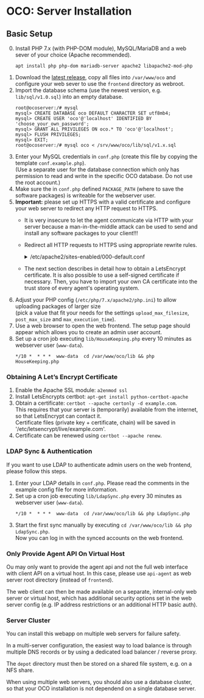 # OCO: Server Installation

## Basic Setup
0. Install PHP 7.x (with PHP-DOM module), MySQL/MariaDB and a web sever of your choice (Apache recommended).
   ```
   apt install php php-dom mariadb-server apache2 libapache2-mod-php
   ```
1. Download the [latest release](https://github.com/schorschii/oco-server/releases), copy all files into `/var/www/oco` and configure your web sever to use the `frontend` directory as webroot.
2. Import the database schema (use the newest version, e.g. `lib/sql/v1.0.sql`) into an empty database.
   ```
   root@ocoserver:/# mysql
   mysql> CREATE DATABASE oco DEFAULT CHARACTER SET utf8mb4;
   mysql> CREATE USER 'oco'@'localhost' IDENTIFIED BY 'choose_your_own_password';
   mysql> GRANT ALL PRIVILEGES ON oco.* TO 'oco'@'localhost';
   mysql> FLUSH PRIVILEGES;
   mysql> EXIT;
   root@ocoserver:/# mysql oco < /srv/www/oco/lib/sql/v1.x.sql
   ```
3. Enter your MySQL credentials in `conf.php` (create this file by copying the template `conf.example.php`).  
   (Use a separate user for the database connection which only has permission to read and write in the specific OCO database. Do not use the root account.)
4. Make sure the in `conf.php` defined `PACKAGE_PATH` (where to save the software packages) is writeable for the webserver user.
5. **Important:** please set up HTTPS with a valid certificate and configure your web server to redirect any HTTP request to HTTPS.
   - It is very insecure to let the agent communicate via HTTP with your server because a man-in-the-middle attack can be used to send and install any software packages to your client!!!
   - Redirect all HTTP requests to HTTPS using appropriate rewrite rules.  
     <details>
     <summary>/etc/apache2/sites-enabled/000-default.conf</summary>

     ```
     <VirtualHost *:80>
        .....
        DocumentRoot /srv/www/oco
        ## Redirect to HTTPS
        RewriteEngine On
        RewriteCond %{HTTPS} !=on
        RewriteRule ^/?(.*) https://%{SERVER_NAME}/$1 [R,L]
        .....
     </VirtualHost>

     <VirtualHost *:443>
      .....
      DocumentRoot /srv/www/oco
      SSLEngine on
      SSLCertificateFile /etc/apache2/ssl/mycertwithchain.crt
      SSLCertificateKeyFile /etc/apache2/ssl/myprivkey.key
      .....
     </VirtualHost>
     ```
     </details>
   - The next section describes in detail how to obtain a LetsEncrypt certificate. It is also possible to use a self-signed certificate if necessary. Then, you have to import your own CA certificate into the trust store of every agent's operating system.
6. Adjust your PHP config (`/etc/php/7.x/apache2/php.ini`) to allow uploading packages of larger size  
  (pick a value that fit your needs for the settings `upload_max_filesize`, `post_max_size` and `max_execution_time`).
7. Use a web browser to open the web frontend. The setup page should appear which allows you to create an admin user account.
8. Set up a cron job executing `lib/HouseKeeping.php` every 10 minutes as webserver user (`www-data`).
   ```
   */10 *  * * *  www-data  cd /var/www/oco/lib && php HouseKeeping.php
   ```

### Obtaining A Let’s Encrypt Certificate
1. Enable the Apache SSL module: `a2enmod ssl`
2. Install LetsEncrypts certbot: `apt-get install python-certbot-apache`
3. Obtain a certificate: `certbot --apache certonly -d example.com`.  
   This requires that your server is (temporarily) available from the internet, so that LetsEncrypt can contact it.  
   Certificate files (private key + certificate, chain) will be saved in '/etc/letsencrypt/live/example.com'.
4. Certificate can be renewed using `certbot --apache renew`.

### LDAP Sync & Authentication
If you want to use LDAP to authenticate admin users on the web frontend, please follow this steps.

1. Enter your LDAP details in `conf.php`. Please read the comments in the example config file for more information.
2. Set up a cron job executing `lib/LdapSync.php` every 30 minutes as webserver user (`www-data`).
   ```
   */10 *  * * *  www-data  cd /var/www/oco/lib && php LdapSync.php
   ```
3. Start the first sync manually by executing `cd /var/www/oco/lib && php LdapSync.php`.  
   Now you can log in with the synced accounts on the web frontend.

### Only Provide Agent API On Virtual Host
Ou may only want to provide the agent api and not the full web interface with client API on a virtual host. In this case, please use `api-agent` as web server root directory (instead of `frontend`).

The web client can then be made available on a separate, internal-only web server or virtual host, which has additional security options set in the web server config (e.g. IP address restrictions or an additional HTTP basic auth).

### Server Cluster
You can install this webapp on multiple web servers for failure safety.

In a multi-server configuration, the easiest way to load balance is through multiple DNS records or by using a dedicated load balancer / reverse proxy.

The `depot` directory must then be stored on a shared file system, e.g. on a NFS share.

When using multiple web servers, you should also use a database cluster, so that your OCO installation is not dependend on a single database server.
